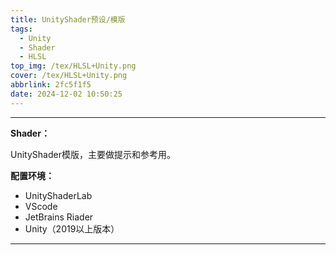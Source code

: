 ```yaml
---
title: UnityShader预设/模版
tags:
  - Unity
  - Shader
  - HLSL
top_img: /tex/HLSL+Unity.png
cover: /tex/HLSL+Unity.png
abbrlink: 2fc5f1f5
date: 2024-12-02 10:50:25
---
```


---

**Shader：**

UnityShader模版，主要做提示和参考用。



**配置环境：**

- UnityShaderLab
- VScode
- JetBrains Riader
- Unity（2019以上版本）

---

